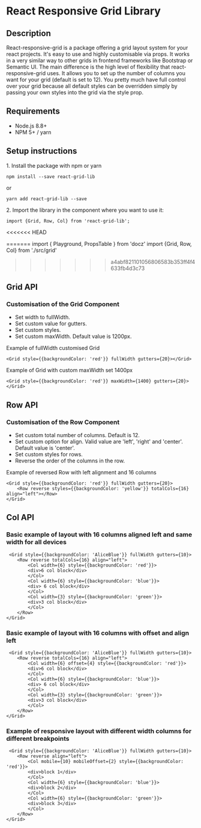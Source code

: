 # React Responsive Grid Library

## Description

React-responsive-grid is a package offering a grid layout system for your react projects. It's easy to use and highly customisable via props. It works in a very similar way to other grids in frontend frameworks like Bootstrap or Semantic UI. The main difference is the high level of flexibility that react-responsive-grid uses. It allows you to set up the number of columns you want for your grid (default is set to 12). You pretty much have full control over your grid because all default styles can be overridden simply by passing your own styles into the grid via the style prop.


## Requirements
- Node.js 8.8+
- NPM 5+ / yarn


## Setup instructions

1\. Install the package with npm or yarn
 ```
 npm install --save react-grid-lib
 ```
 or

 ```
 yarn add react-grid-lib --save
 ```


2\. Import the library in the component where you want to use it:

```
import {Grid, Row, Col} from 'react-grid-lib';
```

<<<<<<< HEAD

=======
import { Playground, PropsTable } from 'docz'
import {Grid, Row, Col} from './src/grid'
>>>>>>> a4abf821101056806583b353ff4f4633fb4d3c73

## Grid API

<PropsTable of={Grid} />

### Customisation of the Grid Component
- Set width to fullWidth.
- Set custom value for gutters.
- Set custom styles.
- Set custom maxWidth. Default value is 1200px.

Example of fullWidth customised Grid
```
<Grid style={{backgroundColor: 'red'}} fullWidth gutters={20}></Grid>
```
Example of Grid with custom maxWidth set 1400px
```
<Grid style={{backgroundColor: 'red'}} maxWidth={1400} gutters={20}></Grid>
```

## Row API
<PropsTable of={Row} />

### Customisation of the Row Component
- Set custom total number of columns. Default is 12.
- Set custom option for align. Valid value are 'left', 'right' and 'center'. Default value is 'center'.
- Set custom styles for rows.
- Reverse the order of the columns in the row. 

Example of reversed Row with left alignment and 16 columns
```
<Grid style={{backgroundColor: 'red'}} fullWidth gutters={20}>
    <Row reverse styles={{backgroundColor: 'yellow'}} totalCols={16} align="left"></Row>
</Grid>
```


## Col API
<PropsTable of={Col} />

### Basic example of layout with 16 columns aligned left and same width for all devices

```
 <Grid style={{backgroundColor: 'AliceBlue'}} fullWidth gutters={10}>
    <Row reverse totalCols={16} align="left">
        <Col width={6} style={{backgroundColor: 'red'}}>
        <div>6 col block</div>
        </Col>
        <Col width={6} style={{backgroundColor: 'blue'}}>
        <div> 6 col block</div>
        </Col>
        <Col width={3} style={{backgroundColor: 'green'}}>
        <div>3 col block</div>
        </Col>
    </Row>
</Grid>
```


### Basic example of layout with 16 columns with offset and align left

```
 <Grid style={{backgroundColor: 'AliceBlue'}} fullWidth gutters={10}>
    <Row reverse totalCols={16} align="left">
        <Col width={6} offset={4} style={{backgroundColor: 'red'}}>
        <div>6 col block</div>
        </Col>
        <Col width={6} style={{backgroundColor: 'blue'}}>
        <div> 6 col block</div>
        </Col>
        <Col width={3} style={{backgroundColor: 'green'}}>
        <div>3 col block</div>
        </Col>
    </Row>
</Grid>
```



### Example of responsive layout with different width columns for different breakpoints

```
 <Grid style={{backgroundColor: 'AliceBlue'}} fullWidth gutters={10}>
    <Row reverse align="left">
        <Col mobile={10} mobileOffset={2} style={{backgroundColor: 'red'}}>
        <div>block 1</div>
        </Col>
        <Col width={6} style={{backgroundColor: 'blue'}}>
        <div>block 2</div>
        </Col>
        <Col width={6} style={{backgroundColor: 'green'}}>
        <div>block 3</div>
        </Col>
    </Row>
</Grid>
```



